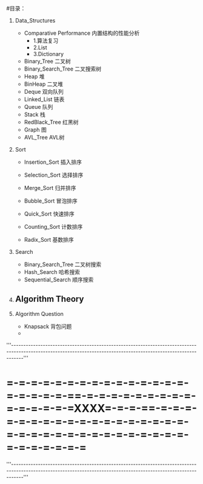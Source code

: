 #目录：
1. Data_Structures
    - Comparative Performance 内置结构的性能分析
        - 1.算法复习
        - 2.List
        - 3.Dictionary
    - Binary_Tree        二叉树
    - Binary_Search_Tree 二叉搜索树
    - Heap               堆
    - BinHeap            二叉堆
    - Deque              双向队列
    - Linked_List        链表
    - Queue              队列
    - Stack              栈
    - RedBlack_Tree      红黑树
    - Graph              图
    - AVL_Tree           AVL树
    
2. Sort
    - Insertion_Sort 插入排序
    - Selection_Sort 选择排序
    - Merge_Sort     归并排序
    - Bubble_Sort    冒泡排序
    - Quick_Sort     快速排序
    
    - Counting_Sort  计数排序
    - Radix_Sort     基数排序
    
3. Search
    - Binary_Search_Tree 二叉树搜索
    - Hash_Search        哈希搜索
    - Sequential_Search  顺序搜索
    
4. Algorithm Theory
    - 
    
5. Algorithm Question
    - Knapsack  背包问题
    - 

'''-----------------------------------------------------------------------------------------------------------------------------------------------------------------'''
# =-=-=-=-=-=-=-=-=-=-=-=-=-=-=-=-=-=-=-=-==-=-=-=-=-=-=-=-=-=-=-=-=-=-=-=XXXX=-=-=-==-=-=-=-=-=-=-=-=-=-=-=-=-=-=-=-=-=-=-=-=-=-=-=-=-=-=-=-=-=-=-=-=-=-=-=-=-=-=-=-=
'''-----------------------------------------------------------------------------------------------------------------------------------------------------------------'''
